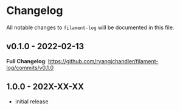 # Changelog

All notable changes to `filament-log` will be documented in this file.

## v0.1.0 - 2022-02-13

**Full Changelog**: https://github.com/ryangjchandler/filament-log/commits/v0.1.0

## 1.0.0 - 202X-XX-XX

- initial release
